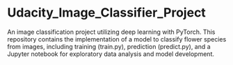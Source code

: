 # Udacity_Image_Classifier_Project
An image classification project utilizing deep learning with PyTorch. This repository contains the implementation of a model to classify flower species from images, including training (train.py), prediction (predict.py), and a Jupyter notebook for exploratory data analysis and model development.
